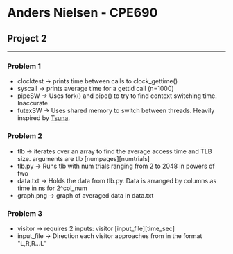 # Anders Nielsen - CPE690
## Project 2
***
### Problem 1
- clocktest -> prints time between calls to clock_gettime()
- syscall   -> prints average time for a gettid call (n=1000)
- pipeSW    -> Uses fork() and pipe() to try to find context switching time. Inaccurate.
- futexSW   -> Uses shared memory to switch between threads. Heavily inspired by [Tsuna](https://blog.tsunanet.net/2010/11/how-long-does-it-take-to-make-context.html).

### Problem 2
- tlb       -> iterates over an array to find the average access time and TLB size. arguments are tlb [numpages][numtrials]
- tlb.py    -> Runs tlb with num trials ranging from 2 to 2048 in powers of two
- data.txt  -> Holds the data from tlb.py. Data is arranged by columns as time in ns for 2^col_num
- graph.png -> graph of averaged data in data.txt

### Problem 3
- visitor    -> requires 2 inputs: visitor [input_file][time_sec]
- input_file -> Direction each visitor approaches from in the format "L,R,R...L" 
